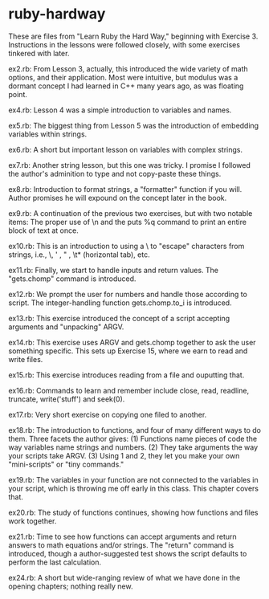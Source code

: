 # ruby-hardway
These are files from "Learn Ruby the Hard Way," beginning with Exercise 3. Instructions in the lessons were followed closely, with some exercises tinkered with later.

ex2.rb: From Lesson 3, actually, this introduced the wide variety of math options, and their application. Most were intuitive, but modulus was a dormant concept I had learned in C++ many years ago, as was floating point.

ex4.rb: Lesson 4 was a simple introduction to variables and names.

ex5.rb: The biggest thing from Lesson 5 was the introduction of embedding variables within strings.

ex6.rb: A short but important lesson on variables with complex strings. 

ex7.rb: Another string lesson, but this one was tricky. I promise I followed the author's adminition to type and not copy-paste these things.

ex8.rb: Introduction to format strings, a "formatter" function if you will. Author promises he will expound on the concept later in the book.

ex9.rb: A continuation of the previous two exercises, but with two notable items: The proper use of \n and the puts %q command to print an entire block of text at once.

ex10.rb: This is an introduction to using a \ to "escape" characters from strings, i.e., \\, \' , \" , \t* (horizontal tab), etc.

ex11.rb: Finally, we start to handle inputs and return values. The "gets.chomp" command is introduced.

ex12.rb: We prompt the user for numbers and handle those according to script. The integer-handling function gets.chomp.to_i is introduced. 
 
ex13.rb: This exercise introduced the concept of a script accepting arguments and "unpacking" ARGV.

ex14.rb: This exercise uses ARGV and gets.chomp together to ask the user something specific. This sets up Exercise 15, where we earn to read and write files. 

ex15.rb: This exercise introduces reading from a file and ouputting that. 

ex16.rb: Commands to learn and remember include close, read, readline, truncate, write('stuff') and seek(0).

ex17.rb: Very short exercise on copying one filed to another.

ex18.rb: The introduction to functions, and four of many different ways to do them. Three facets the author gives: (1) Functions name pieces of code the way variables name strings and numbers. (2) They take arguments the way your scripts take ARGV. (3) Using 1 and 2, they let you make your own "mini-scripts" or "tiny commands." 

ex19.rb: The variables in your function are not connected to the variables in your script, which is throwing me off early in this class. This chapter covers that.

ex20.rb: The study of functions continues, showing how functions and files work together.

ex21.rb: Time to see how functions can accept arguments and return answers to math equations and/or strings. The "return" command is introduced, though a author-suggested test shows the script defaults to perform the last calculation. 

ex24.rb: A short but wide-ranging review of what we have done in the opening chapters; nothing really new.
